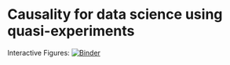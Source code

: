 # Causality for data science using quasi-experiments

Interactive Figures: [![Binder](https://mybinder.org/badge_logo.svg)](https://mybinder.org/v2/gh/tliu526/causal-data-science-perspective/master?filepath=interactive_figures.ipynb)
